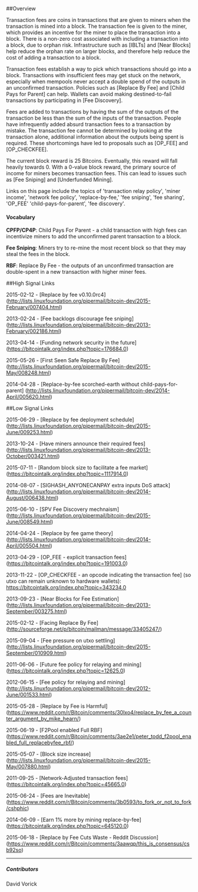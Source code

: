 ##Overview

Transaction fees are coins in transactions that are given to miners when the transaction is mined into a block. The transaction fee is given to the miner, which provides an incentive for the miner to place the transaction into a block. There is a non-zero cost associated with including a transaction into a block, due to orphan risk. Infrastructure such as [IBLTs] and [Near Blocks] help reduce the orphan rate on larger blocks, and therefore help reduce the cost of adding a transaction to a block.

Transaction fees establish a way to pick which transactions should go into a block. Transactions with insufficient fees may get stuck on the network, especially when mempools never accept a double spend of the outputs in an unconfirmed transaction. Policies such as [Replace By Fee] and [Child Pays for Parent] can help. Wallets can avoid making destined-to-fail transactions by participating in [Fee Discovery].

Fees are added to transactions by having the sum of the outputs of the transaction be less than the sum of the inputs of the transaction. People have infrequently added absurd transaction fees to a transaction by mistake. The transaction fee cannot be determined by looking at the transaction alone, additional information about the outputs being spent is required. These shortcomings have led to proposals such as [OP_FEE] and [OP_CHECKFEE].

The current block reward is 25 Bitcoins. Eventually, this reward will fall heavily towards 0. With a 0-value block reward, the primary source of income for miners becomes transaction fees. This can lead to issues such as [Fee Sniping] and [Underfunded Mining].

Links on this page include the topics of 'transaction relay policy', 'miner income', 'network fee policy', 'replace-by-fee,' 'fee sniping', 'fee sharing', 'OP_FEE' 'child-pays-for-parent', 'fee discovery'.

#### Vocabulary

**CPFP/CP4P**: Child Pays For Parent - a child transaction with high fees can incentivize miners to add the unconfirmed parent transaction to a block.

**Fee Sniping**: Miners try to re-mine the most recent block so that they may steal the fees in the block.

**RBF**: Replace By Fee - the outputs of an unconfirmed transaction are double-spent in a new transaction with higher miner fees.

##High Signal Links

2015-02-12 - [Replace by fee v0.10.0rc4] (http://lists.linuxfoundation.org/pipermail/bitcoin-dev/2015-February/007404.html)

2013-02-24 - [Fee backlogs discourage fee sniping] (http://lists.linuxfoundation.org/pipermail/bitcoin-dev/2013-February/002186.html)

2013-04-14 - [Funding network security in the future] (https://bitcointalk.org/index.php?topic=176684.0)

2015-05-26 - [First Seen Safe Replace By Fee] (http://lists.linuxfoundation.org/pipermail/bitcoin-dev/2015-May/008248.html)

2014-04-28 - [Replace-by-fee scorched-earth without child-pays-for-parent] (http://lists.linuxfoundation.org/pipermail/bitcoin-dev/2014-April/005620.html)

##Low Signal Links

2015-06-29 - [Replace by fee deployment schedule] (http://lists.linuxfoundation.org/pipermail/bitcoin-dev/2015-June/009253.html)

2013-10-24 - [Have miners announce their required fees] (http://lists.linuxfoundation.org/pipermail/bitcoin-dev/2013-October/003421.html)

2015-07-11 - [Random block size to facilitate a fee market] (https://bitcointalk.org/index.php?topic=1117914.0)

2014-08-07 - [SIGHASH_ANYONECANPAY extra inputs DoS attack] (http://lists.linuxfoundation.org/pipermail/bitcoin-dev/2014-August/006438.html)

2015-06-10 - [SPV Fee Discovery mechnaism] (http://lists.linuxfoundation.org/pipermail/bitcoin-dev/2015-June/008549.html)

2014-04-24 - [Replace by fee game theory] (http://lists.linuxfoundation.org/pipermail/bitcoin-dev/2014-April/005504.html)

2013-04-29 - [OP_FEE - explicit transaction fees] (https://bitcointalk.org/index.php?topic=191003.0)

2013-11-22 - [OP_CHECKFEE - an opcode indicating the transaction fee] (so utxo can remain unknown to hardware wallets): https://bitcointalk.org/index.php?topic=343234.0

2013-09-23 - [Near Blocks for Fee Estimation] (http://lists.linuxfoundation.org/pipermail/bitcoin-dev/2013-September/003275.html)

2015-02-12 - [Facing Replace By Fee] (http://sourceforge.net/p/bitcoin/mailman/message/33405247/)

2015-09-04 - [Fee pressure on utxo settling] (http://lists.linuxfoundation.org/pipermail/bitcoin-dev/2015-September/010909.html)

2011-06-06 - [Future fee policy for relaying and mining] (https://bitcointalk.org/index.php?topic=12625.0)

2012-06-15 - [Fee policy for relaying and mining] (http://lists.linuxfoundation.org/pipermail/bitcoin-dev/2012-June/001533.html)

2015-05-28 - [Replace by Fee is Harmful] (https://www.reddit.com/r/Bitcoin/comments/30lxo4/replace_by_fee_a_counter_argument_by_mike_hearn/)

2015-06-19 - [F2Pool enabled Full RBF] (https://www.reddit.com/r/Bitcoin/comments/3ae2e1/peter_todd_f2pool_enabled_full_replacebyfee_rbf/)

2015-05-07 - [Block size increase] (http://lists.linuxfoundation.org/pipermail/bitcoin-dev/2015-May/007880.html)

2011-09-25 - [Network-Adjusted transaction fees] (https://bitcointalk.org/index.php?topic=45665.0)

2015-06-24 - [Fees are Inevitable] (https://www.reddit.com/r/Bitcoin/comments/3b0593/to_fork_or_not_to_fork/cshphic)

2014-06-09 - [Earn 1% more by mining replace-by-fee] (https://bitcointalk.org/index.php?topic=645120.0)

2015-06-18 - [Replace by Fee Cuts Waste - Reddit Discussion] (https://www.reddit.com/r/Bitcoin/comments/3aawqp/this_is_consensus/csb92so)

------

##### Contributors

David Vorick
